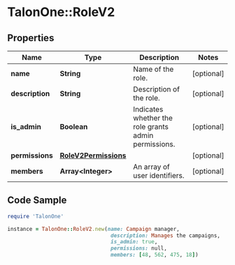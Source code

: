 # TalonOne::RoleV2

## Properties

Name | Type | Description | Notes
------------ | ------------- | ------------- | -------------
**name** | **String** | Name of the role. | [optional] 
**description** | **String** | Description of the role. | [optional] 
**is_admin** | **Boolean** | Indicates whether the role grants admin permissions. | [optional] 
**permissions** | [**RoleV2Permissions**](RoleV2Permissions.md) |  | [optional] 
**members** | **Array&lt;Integer&gt;** | An array of user identifiers. | [optional] 

## Code Sample

```ruby
require 'TalonOne'

instance = TalonOne::RoleV2.new(name: Campaign manager,
                                 description: Manages the campaigns,
                                 is_admin: true,
                                 permissions: null,
                                 members: [48, 562, 475, 18])
```


